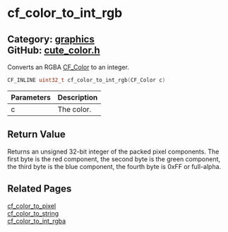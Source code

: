 [](../header.md ':include')

# cf_color_to_int_rgb

Category: [graphics](/api_reference?id=graphics)  
GitHub: [cute_color.h](https://github.com/RandyGaul/cute_framework/blob/master/include/cute_color.h)  
---

Converts an RGBA [CF_Color](/graphics/cf_color.md) to an integer.

```cpp
CF_INLINE uint32_t cf_color_to_int_rgb(CF_Color c)
```

Parameters | Description
--- | ---
c | The color.

## Return Value

Returns an unsigned 32-bit integer of the packed pixel components. The first byte is the red component, the second byte is
the green component, the third byte is the blue component, the fourth byte is 0xFF or full-alpha.

## Related Pages

[cf_color_to_pixel](/graphics/cf_color_to_pixel.md)  
[cf_color_to_string](/graphics/cf_color_to_string.md)  
[cf_color_to_int_rgba](/graphics/cf_color_to_int_rgba.md)  
